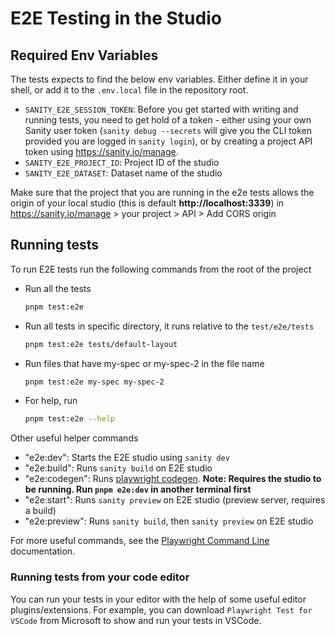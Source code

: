 # E2E Testing in the Studio

## Required Env Variables

The tests expects to find the below env variables. Either define it in your shell, or add it to the `.env.local` file in the repository root.

- `SANITY_E2E_SESSION_TOKEN`: Before you get started with writing and running tests, you need to get hold of a token - either using your own Sanity user token (`sanity debug --secrets` will give you the CLI token provided you are logged in `sanity login`), or by creating a project API token using https://sanity.io/manage.
- `SANITY_E2E_PROJECT_ID`: Project ID of the studio
- `SANITY_E2E_DATASET`: Dataset name of the studio

Make sure that the project that you are running in the e2e tests allows the origin of your local studio (this is default **http://localhost:3339**) in https://sanity.io/manage > your project > API > Add CORS origin

## Running tests

To run E2E tests run the following commands from the root of the project

- Run all the tests

  ```sh
  pnpm test:e2e
  ```

- Run all tests in specific directory, it runs relative to the `test/e2e/tests`

  ```sh
  pnpm test:e2e tests/default-layout
  ```

- Run files that have my-spec or my-spec-2 in the file name

  ```sh
  pnpm test:e2e my-spec my-spec-2
  ```

- For help, run
  ```sh
  pnpm test:e2e --help
  ```

Other useful helper commands

- "e2e:dev": Starts the E2E studio using `sanity dev`
- "e2e:build": Runs `sanity build` on E2E studio
- "e2e:codegen": Runs [playwright codegen](https://playwright.dev/docs/codegen). **Note: Requires the studio to be running. Run `pnpm e2e:dev` in another terminal first**
- "e2e:start": Runs `sanity preview` on E2E studio (preview server, requires a build)
- "e2e:preview": Runs `sanity build`, then `sanity preview` on E2E studio

For more useful commands, see the [Playwright Command Line](https://playwright.dev/docs/test-cli) documentation.

### Running tests from your code editor

You can run your tests in your editor with the help of some useful editor plugins/extensions. For example, you can download `Playwright Test for VSCode` from Microsoft to show and run your tests in VSCode.
